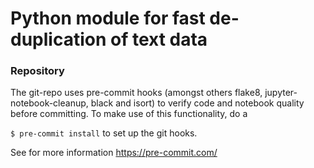 # Python module for fast de-duplication of text data

### Repository
The git-repo uses pre-commit hooks (amongst others flake8, jupyter-notebook-cleanup, black and isort) to verify code and notebook quality before committing.
To make use of this functionality, do a

`$ pre-commit install` to set up the git hooks.

See for more information https://pre-commit.com/
